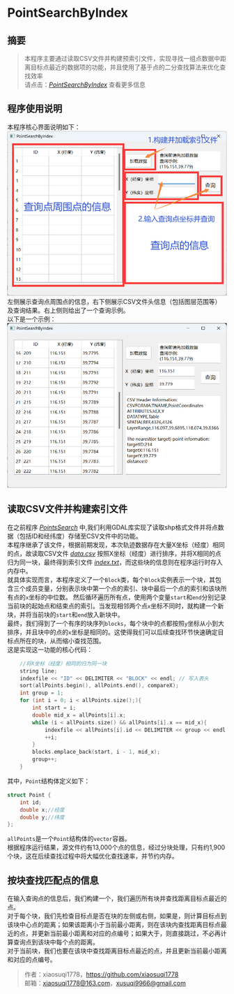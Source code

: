# PointSearchByIndex

## 摘要
>本程序主要通过读取CSV文件并构建预索引文件，实现寻找一组点数据中距离目标点最近的数据项的功能，并且使用了基于点的二分查找算法来优化查找效率  
>请点击：*[PointSearchByIndex](https://github.com/xiaosuqi1778/PointSearchByIndex)* 查看更多信息

## 程序使用说明
本程序核心界面说明如下：  
![](2023-05-06-20-11-08.png)  
左侧展示查询点周围点的信息，右下侧展示CSV文件头信息（包括图层范围等）及查询结果。右上侧则给出了一个查询示例。      
以下是一个示例：  
![](2023-05-06-19-47-41.png)  

## 读取CSV文件并构建索引文件
在之前程序 *[PointsSearch](https://github.com/xiaosuqi1778/PointsSearch "PointsSearch by xiaosuqi")* 中,我们利用GDAL库实现了读取shp格式文件并将点数据（包括ID和经纬度）存储至CSV文件中的功能。  
本程序继承了该文件，根据前期发现，本次轨迹数据存在大量X坐标（经度）相同的点，故读取CSV文件 *[data.csv](../data.csv)* 按照X坐标（经度）进行排序，并将X相同的点归为同一块，最终得到索引文件 *[index.txt](../index.txt)*，而这些块的信息则在程序运行时存入内存中。  
就具体实现而言，本程序定义了一个`Block`类，每个`Block`实例表示一个块，其包含三个成员变量，分别表示块中第一个点的索引、块中最后一个点的索引和该块所有点的`x`坐标的中位数。
然后循环遍历所有点，使用两个变量`start`和`end`分别记录当前块的起始点和结束点的索引。当发现相邻两个点`x`坐标不同时，就构建一个新块，并将当前块的`start`和`end`放入新块中。  
最终，我们得到了一个有序的块序列`blocks`，每个块中的点都按照`y`坐标从小到大排序，并且块中的点的`x`坐标是相同的。这使得我们可以后续查找环节快速确定目标点所在的块，从而缩小查找范围。  
这是实现这一功能的核心代码：
```cpp
    //将X坐标（经度）相同的归为同一块
    string line;
    indexfile << "ID" << DELIMITER << "BLOCK" << endl; // 写入表头
    sort(allPoints.begin(), allPoints.end(), compareX);
    int group = 1;
    for (int i = 0; i < allPoints.size();){
        int start = i;
        double mid_x = allPoints[i].x;
        while (i < allPoints.size() && allPoints[i].x == mid_x){
            indexfile << allPoints[i].id << DELIMITER << group << endl;
            ++i;
        }
        blocks.emplace_back(start, i - 1, mid_x);
        group++;
    }
```
其中，`Point`结构体定义如下：
```cpp
struct Point {
    int id;
    double x;//经度
    double y;//纬度
};
```
`allPoints`是一个`Point`结构体的`vector`容器。  
根据程序运行结果，源文件约有13,000个点的信息，经过分块处理，只有约1,900个块，这在后续查找过程中将大幅优化查找速率，并节约内存。

## 按块查找匹配点的信息
在输入查询点的信息后，我们构建一个，我们遍历所有块并查找距离目标点最近的点。  
对于每个块，我们先检查目标点是否在块的左侧或右侧，如果是，则计算目标点到该块中心点的距离；如果该距离小于当前最小距离，则在该块内查找距离目标点最近的点，并更新当前最小距离和对应的点编号；如果大于，则直接跳过，不必再计算查询点到该块中每个点的距离。  
对于当前块，我们也要在该块中查找距离目标点最近的点，并且更新当前最小距离和对应的点编号。  


>作者：xiaosuqi1778，https://github.com/xiaosuqi1778  
>邮箱：xiaosuqi1778@163.com，xusuqi9966@gmail.com